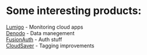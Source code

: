 # Some interesting products:

[Lumigo](https://lumigo.io/) - Monitoring cloud apps <br/>
[Denodo](https://www.denodo.com/en) - Data manegement <br/>
[FusionAuth](https://fusionauth.io/) - Auth stuff <br/>
[CloudSaver](https://www.cloudsaver.com/reinvent/#tag-manager|1) - Tagging improvements <br/>
